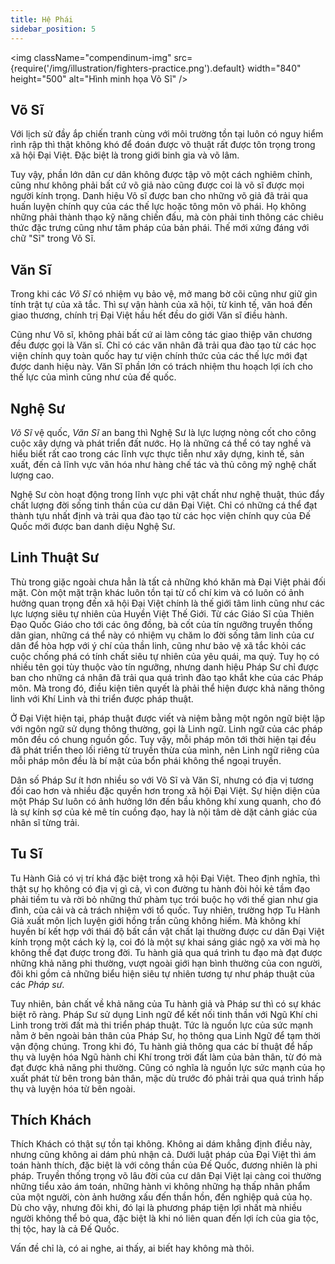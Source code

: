 ```yaml
---
title: Hệ Phái
sidebar_position: 5
---
```


<img className="compendinum-img" src={require('/img/illustration/fighters-practice.png').default}  width="840" height="500" alt="Hình minh họa Võ Sĩ" />

## Võ Sĩ

Với lịch sử đầy ắp chiến tranh cùng với môi trường tồn tại luôn có nguy hiểm rình rập thì thật không khó để đoán được võ thuật rất được tôn trọng trong xã hội Đại Việt. Đặc biệt là trong giới binh gia và võ lâm. 

Tuy vậy, phần lớn dân cư dân không được tập võ một cách nghiêm chỉnh, cũng như không phải bất cứ võ giả nào cũng được coi là võ sĩ được mọi người kính trọng. Danh hiệu Võ sĩ được ban cho những võ giả đã trải qua huấn luyện chính quy của các thế lực hoặc tông môn võ phái. Họ không những phải thành thạo kỹ năng chiến đấu, mà còn phải tinh thông các chiêu thức đặc trưng cũng như tâm pháp của bản phái. Thế mới xứng đáng với chữ "Sĩ" trong Võ Sĩ.


## Văn Sĩ

Trong khi các *Võ Sĩ* có nhiệm vụ bảo vệ, mở mang bờ cõi cũng như giữ gìn tính trật tự của xã tắc. Thì sự vận hành của xã hội, từ kinh tế, văn hoá đến giao thương, chính trị Đại Việt hầu hết đều do giới Văn sĩ điều hành. 

Cũng như Võ sĩ, không phải bất cứ ai làm công tác giao thiệp văn chương đều được gọi là Văn sĩ. Chỉ có các văn nhân đã trải qua đào tạo từ các học viện chính quy toàn quốc hay tư viện chính thức của các thế lực mới đạt được danh hiệu này. Văn Sĩ phần lớn có trách nhiệm thu hoạch lợi ích cho thế lực của mình cũng như của đế quốc.


## Nghệ Sư

*Võ Sĩ* vệ quốc, *Văn Sĩ* an bang thì Nghệ Sư là lực lượng nòng cốt cho công cuộc xây dựng và phát triển đất nước. Họ là những cá thể có tay nghề và hiểu biết rất cao trong các lĩnh vực thực tiễn như xây dựng, kinh tế, sản xuất, đến cả lĩnh vực văn hóa như hàng chế tác và thủ công mỹ nghệ chất lượng cao. 

Nghệ Sư còn hoạt động trong lĩnh vực phi vật chất như nghệ thuật, thúc đẩy chất lượng đời sống tinh thần của cư dân Đại Việt. Chỉ có những cá thể đạt thành tựu nhất định và trải qua đào tạo từ các học viện chính quy của Đế Quốc mới được ban danh diệu Nghệ Sư.

## Linh Thuật Sư
Thù trong giặc ngoài chưa hẳn là tất cả những khó khăn mà Đại Việt phải đối mặt. Còn một mặt trận khác luôn tồn tại từ cổ chí kim và có luôn có ảnh hưởng quan trọng đến xã hội Đại Việt chính là thế giới tâm linh cũng như các lực lượng siêu tự nhiên của Huyền Việt Thế Giới. Từ các Giáo Sĩ của Thiên Đạo Quốc Giáo cho tới các ông đồng, bà cốt của tín ngưỡng truyền thống dân gian, những cá thể này có nhiệm vụ chăm lo đời sống tâm linh của cư dân để hòa hợp với ý chí của thần linh, cũng như bảo vệ xã tắc khỏi các cuộc chống phá có tính chất siêu tự nhiên của yêu quái, ma quỷ. Tuy họ có nhiều tên gọi tùy thuộc vào tín ngưỡng, nhưng danh hiệu Pháp Sư chỉ được ban cho những cá nhân đã trải qua quá trình đào tạo khắt khe của các Pháp môn. Mà trong đó, điều kiện tiên quyết là phải thể hiện được khả năng thông linh với Khí Linh và thi triển được pháp thuật. 

Ở Đại Việt hiện tại, pháp thuật được viết và niệm bằng một ngôn ngữ biệt lập với ngôn ngữ sử dụng thông thường, gọi là Linh ngữ. Linh ngữ của các pháp môn đều có chung nguồn gốc. Tuy vậy, mỗi pháp môn tới thời hiện tại đều đã phát triển theo lối riêng từ truyền thừa của mình, nên Linh ngữ riêng của mỗi pháp môn đều là bí mật của bổn phái không thể ngoại truyền.

Dân số Pháp Sư ít hơn nhiều so với Võ Sĩ và Văn Sĩ, nhưng có địa vị tương đối cao hơn và nhiều đặc quyền hơn trong xã hội Đại Việt. Sự hiện diện của một Pháp Sư luôn có ảnh hưởng lớn đến bầu không khí xung quanh, cho đó là sự kính sợ của kẻ mê tín cuồng đạo, hay là nội tâm dè dặt cảnh giác của nhân sĩ từng trải.

## Tu Sĩ

Tu Hành Giả có vị trí khá đặc biệt trong xã hội Đại Việt. Theo định nghĩa, thì thật sự họ không có địa vị gì cả, vì con đường tu hành đòi hỏi kẻ tầm đạo phải tiềm tu và rời bỏ những thứ phàm tục trói buộc họ với thế gian như gia đình, của cải và cả trách nhiệm với tổ quốc. Tuy nhiên, trường hợp Tu Hành Giả xuất môn lịch luyện giới hồng trần cũng không hiếm. Mà không khí huyền bí kết hợp với thái độ bất cần vật chất lại thường được cư dân Đại Việt kính trọng một cách kỳ lạ, coi đó là một sự khai sáng giác ngộ xa vời mà họ không thể đạt được trong đời.
Tu hành giả qua quá trình tu đạo mà đạt được những khả năng phi thường, vượt ngoài giới hạn bình thường của con người, đôi khi gồm cả những biểu hiện siêu tự nhiên tương tự như pháp thuật của các *Pháp sư*.

Tuy nhiên, bản chất về khả năng của Tu hành giả và Pháp sư thì có sự khác biệt rõ ràng. Pháp Sư sử dụng Linh ngữ để kết nối tinh thần với Ngũ Khí chi Linh trong trời đất mà thi triển pháp thuật. Tức là nguồn lực của sức mạnh nằm ở bên ngoài bản thân của Pháp Sư, họ thông qua Linh Ngữ để tạm thời vận động chúng. Trong khi đó, Tu hành giả thông qua các bí thuật để hấp thụ và luyện hóa Ngũ hành chi Khí trong trời đất làm của bản thân, từ đó mà đạt được khả năng phi thường. Cũng có nghĩa là nguồn lực sức mạnh của họ xuất phát từ bên trong bản thân, mặc dù trước đó phải trải qua quá trình hấp thụ và luyện hóa từ bên ngoài.

## Thích Khách

Thích Khách có thật sự tồn tại không. Không ai dám khẳng định điều này, nhưng cũng không ai dám phủ nhận cả.
Dưới luật pháp của Đại Việt thì ám toán hành thích, đặc biệt là với công thần của Đế Quốc, đương nhiên là phi pháp.
Truyền thống trọng võ lâu đời của cư dân Đại Việt lại càng coi thường những tiểu xảo ám toán, những hành vi không những hạ thấp nhân phẩm của một người, còn ảnh hưởng xấu đến thần hồn, đến nghiệp quả của họ.
Dù cho vậy, nhưng đôi khi, đó lại là phương pháp tiện lợi nhất mà nhiều người không thể bỏ qua, đặc biệt là khi nó liên quan đến lợi ích của gia tộc, thị tộc, hay là cả Đế Quốc. 

Vấn đề chỉ là, có ai nghe, ai thấy, ai biết hay không mà thôi.